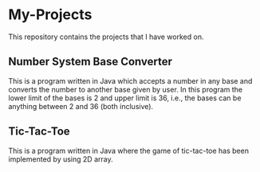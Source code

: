 # My-Projects
This repository contains the projects that I have worked on.

## Number System Base Converter
This is a program written in Java which accepts a number in any base and converts the number to another base given by user. In this program the lower limit of the bases is 2 and upper limit is 36, i.e., the bases can be anything between 2 and 36 (both inclusive).

## Tic-Tac-Toe
This is a program written in Java where the game of tic-tac-toe has been implemented by using 2D array.
